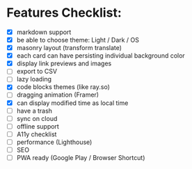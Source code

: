 # Features Checklist:

- [x] markdown support
- [x] be able to choose theme: Light / Dark / OS
- [x] masonry layout (transform translate)
- [x] each card can have persisting individual background color
- [x] display link previews and images
- [ ] export to CSV
- [ ] lazy loading
- [x] code blocks themes (like ray.so)
- [ ] dragging animation (Framer)
- [x] can display modified time as local time
- [ ] have a trash
- [ ] sync on cloud
- [ ] offline support
- [ ] A11y checklist
- [ ] performance (Lighthouse)
- [ ] SEO
- [ ] PWA ready (Google Play / Browser Shortcut)
